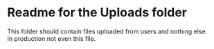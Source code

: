 # Readme for the Uploads folder

This folder should contain files uploaded from users and nothing else.  
In production not even this file.